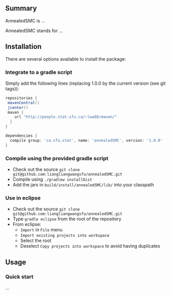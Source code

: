 Summary
-------

<!-- [![Build Status](https://travis-ci.org/alexandrebouchard/phylosmcsampler.png?branch=master)](https://travis-ci.org/alexandrebouchard/phylosmcsampler) -->

AnnealedSMC is ...

AnnealedSMC stands for ...


Installation
------------


There are several options available to install the package:

### Integrate to a gradle script

Simply add the following lines (replacing 1.0.0 by the current version (see git tags)):

```groovy
repositories {
 mavenCentral()
 jcenter()
 maven {
    url "http://people.stat.sfu.ca/~lwa68/maven/"
  }
}

dependencies {
  compile group: 'ca.sfu.stat', name: 'annealedSMC', version: '1.0.0'
}
```

### Compile using the provided gradle script

- Check out the source ``git clone git@github.com:liangliangwangsfu/annealedSMC.git``
- Compile using ``./gradlew installDist``
- Add the jars in ``build/install/annealedSMC/lib/`` into your classpath

### Use in eclipse

- Check out the source ``git clone git@github.com:liangliangwangsfu/annealedSMC.git``
- Type ``gradle eclipse`` from the root of the repository
- From eclipse:
  - ``Import`` in ``File`` menu
  - ``Import existing projects into workspace``
  - Select the root
  - Deselect ``Copy projects into workspace`` to avoid having duplicates


Usage
-----

### Quick start

...
